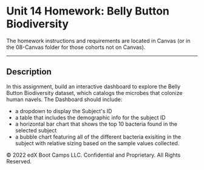 # Unit 14 Homework: Belly Button Biodiversity

The homework instructions and requirements are located in Canvas (or in the 08-Canvas folder for those cohorts not on Canvas).

---

## Description 
In this assignment, build an interactive dashboard to explore the Belly Button Biodiversity dataset, which catalogs the microbes that colonize human navels.
The Dashboard should include:
 - a dropdown to display the Subject's ID
 - a table that includes the demographic info for the subject ID
 - a horizontal bar chart that shows the top 10 bacteria found in the selected subject
 - a bubble chart featuring all of the different bacteria exisiting in the subject with relative sizing based on the sample values collected.


© 2022 edX Boot Camps LLC. Confidential and Proprietary. All Rights Reserved.
